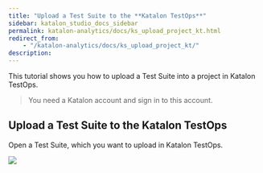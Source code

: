 ```yaml
---
title: "Upload a Test Suite to the **Katalon TestOps**" 
sidebar: katalon_studio_docs_sidebar
permalink: katalon-analytics/docs/ks_upload_project_kt.html 
redirect_from:
    - "/katalon-analytics/docs/ks_upload_project_kt/"
description: 
---
```

This tutorial shows you how to upload a Test Suite into a project in Katalon TestOps.

> You need a Katalon account and sign in to this account.

## Upload a Test Suite to the **Katalon TestOps**

Open a Test Suite, which you want to upload in Katalon TestOps.

![](https://github.com/katalon-studio/docs-images/raw/master/katalon-studio/docs/ks_upload_project_kt/ks_test_suite.png)



